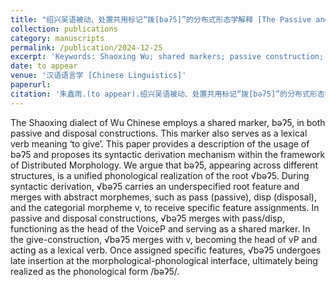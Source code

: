 ```yaml
---
title: "绍兴吴语被动、处置共用标记“拨[bəʔ5]”的分布式形态学解释 [The Passive and Disposal Shared Marker bəʔ5 in Shaoxing Wu：A Distributed Morphology Explanation]"
collection: publications
category: manuscripts
permalink: /publication/2024-12-25
excerpt: 'Keywords: Shaoxing Wu; shared markers; passive construction; disposal construction; Distributed Morphology'
date: to appear
venue: '汉语语言学 [Chinese Linguistics]'
paperurl: 
citation: '朱鑫雨.(to appear).绍兴吴语被动、处置共用标记“拨[bəʔ5]”的分布式形态学解释.汉语语言学.'
---
```


The Shaoxing dialect of Wu Chinese employs a shared marker, bəʔ5, in both passive and disposal constructions. This marker also serves as a lexical verb meaning ‘to give’. This paper provides a description of the usage of bəʔ5 and proposes its syntactic derivation mechanism within the framework of Distributed Morphology. We argue that bəʔ5, appearing across different structures, is a unified phonological realization of the root √bəʔ5. During syntactic derivation, √bəʔ5 carries an underspecified root feature and merges with abstract morphemes, such as pass (passive), disp (disposal), and the categorial morpheme v, to receive specific feature assignments. In passive and disposal constructions, √bəʔ5 merges with pass/disp, functioning as the head of the VoiceP and serving as a shared marker. In the give-construction, √bəʔ5 merges with v, becoming the head of vP and acting as a lexical verb. Once assigned specific features, √bəʔ5 undergoes late insertion at the morphological-phonological interface, ultimately being realized as the phonological form /bəʔ5/.
